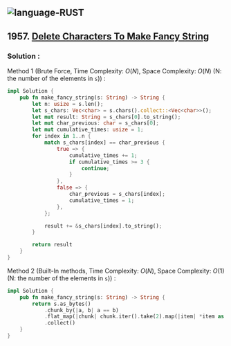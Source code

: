 ![language-RUST](https://img.shields.io/badge/RUST-8d4004?style=for-the-badge&logo=RUST)
---

## 1957. [Delete Characters To Make Fancy String](https://leetcode.com/problems/delete-characters-to-make-fancy-string)

### Solution :

Method 1 (Brute Force, Time Complexity: $O(N)$, Space Complexity: $O(N)$ (N: the number of the elements in `s`)) :
```Rust
impl Solution {
    pub fn make_fancy_string(s: String) -> String {
        let n: usize = s.len();
        let s_chars: Vec<char> = s.chars().collect::<Vec<char>>();
        let mut result: String = s_chars[0].to_string();
        let mut char_previous: char = s_chars[0];
        let mut cumulative_times: usize = 1;
        for index in 1..n {
            match s_chars[index] == char_previous {
                true => {
                    cumulative_times += 1;
                    if cumulative_times >= 3 {
                        continue;
                    }
                },
                false => {
                    char_previous = s_chars[index];
                    cumulative_times = 1;
                },
            };

            result += &s_chars[index].to_string();
        }

        return result
    }
}
```

Method 2 (Built-In methods, Time Complexity: $O(N)$, Space Complexity: $O(1)$ (N: the number of the elements in `s`)) :
```rust
impl Solution {
    pub fn make_fancy_string(s: String) -> String {
        return s.as_bytes()
            .chunk_by(|a, b| a == b)
            .flat_map(|chunk| chunk.iter().take(2).map(|item| *item as char))
            .collect()
    }
}
```
